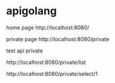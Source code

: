 # apigolang

home page
http://localhost:8080/

private page
http://localhost:8080/private

test api private

http://localhost:8080/private/list

http://localhost:8080/private/select/1
